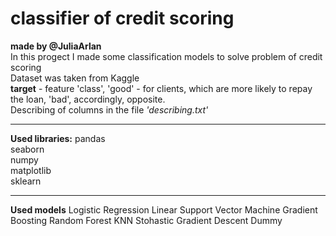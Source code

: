 # classifier of credit scoring
**made by @JuliaArlan**  
In this progect I made some classification models to solve problem of credit scoring  
Dataset was taken from Kaggle  
**target** - feature 'class', 'good' - for clients, which are more likely to repay the loan, 'bad', accordingly, opposite.   
Describing of columns in the file _'describing.txt'_  
_____________________________________________________  
**Used libraries:**
pandas  
seaborn  
numpy  
matplotlib  
sklearn   
_____________________________________________________
**Used models**
Logistic Regression
Linear Support Vector Machine
Gradient Boosting
Random Forest 
KNN
Stohastic Gradient Descent
Dummy 


